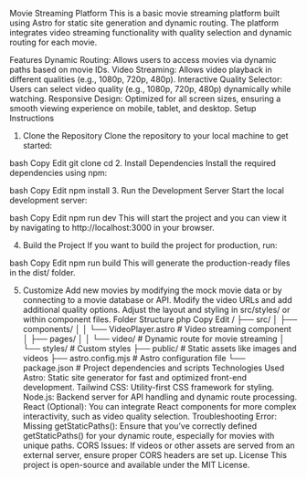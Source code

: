 Movie Streaming Platform
This is a basic movie streaming platform built using Astro for static site generation and dynamic routing. The platform integrates video streaming functionality with quality selection and dynamic routing for each movie.

Features
Dynamic Routing: Allows users to access movies via dynamic paths based on movie IDs.
Video Streaming: Allows video playback in different qualities (e.g., 1080p, 720p, 480p).
Interactive Quality Selector: Users can select video quality (e.g., 1080p, 720p, 480p) dynamically while watching.
Responsive Design: Optimized for all screen sizes, ensuring a smooth viewing experience on mobile, tablet, and desktop.
Setup Instructions
1. Clone the Repository
Clone the repository to your local machine to get started:

bash
Copy
Edit
git clone <repo-url>
cd <project-folder>
2. Install Dependencies
Install the required dependencies using npm:

bash
Copy
Edit
npm install
3. Run the Development Server
Start the local development server:

bash
Copy
Edit
npm run dev
This will start the project and you can view it by navigating to http://localhost:3000 in your browser.

4. Build the Project
If you want to build the project for production, run:

bash
Copy
Edit
npm run build
This will generate the production-ready files in the dist/ folder.

5. Customize
Add new movies by modifying the mock movie data or by connecting to a movie database or API.
Modify the video URLs and add additional quality options.
Adjust the layout and styling in src/styles/ or within component files.
Folder Structure
php
Copy
Edit
/
├── src/
│   ├── components/
│   │   └── VideoPlayer.astro   # Video streaming component
│   ├── pages/
│   │   └── video/             # Dynamic route for movie streaming
│   └── styles/                # Custom styles
├── public/                    # Static assets like images and videos
├── astro.config.mjs           # Astro configuration file
└── package.json               # Project dependencies and scripts
Technologies Used
Astro: Static site generator for fast and optimized front-end development.
Tailwind CSS: Utility-first CSS framework for styling.
Node.js: Backend server for API handling and dynamic route processing.
React (Optional): You can integrate React components for more complex interactivity, such as video quality selection.
Troubleshooting
Error: Missing getStaticPaths(): Ensure that you’ve correctly defined getStaticPaths() for your dynamic route, especially for movies with unique paths.
CORS Issues: If videos or other assets are served from an external server, ensure proper CORS headers are set up.
License
This project is open-source and available under the MIT License.
